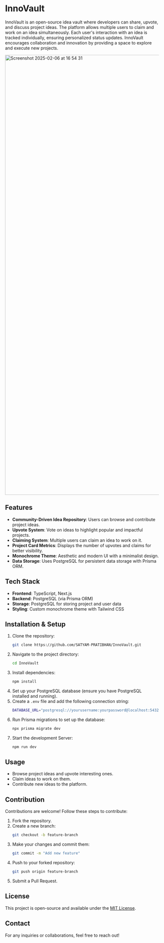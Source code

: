 # InnoVault

InnoVault is an open-source idea vault where developers can share, upvote, and discuss project ideas. The platform allows multiple users to claim and work on an idea simultaneously. Each user's interaction with an idea is tracked individually, ensuring personalized status updates. InnoVault encourages collaboration and innovation by providing a space to explore and execute new projects.

<img width="1440" alt="Screenshot 2025-02-06 at 16 54 31" src="https://github.com/user-attachments/assets/5525b519-7cd5-4654-b245-07cd39a52f0d" />


## Features

- **Community-Driven Idea Repository**: Users can browse and contribute project ideas.
- **Upvote System**: Vote on ideas to highlight popular and impactful projects.
- **Claiming System**: Multiple users can claim an idea to work on it.
- **Project Card Metrics**: Displays the number of upvotes and claims for better visibility.
- **Monochrome Theme**: Aesthetic and modern UI with a minimalist design.
- **Data Storage**: Uses PostgreSQL for persistent data storage with Prisma ORM.

## Tech Stack

- **Frontend**: TypeScript, Next.js
- **Backend**: PostgreSQL (via Prisma ORM)
- **Storage**: PostgreSQL for storing project and user data
- **Styling**: Custom monochrome theme with Tailwind CSS

## Installation & Setup

1. Clone the repository:
   ```sh
   git clone https://github.com/SATYAM-PRATIBHAN/InnoVault.git
   ```
2. Navigate to the project directory:
   ```sh
   cd InnoVault
   ```
3. Install dependencies:
   ```sh
   npm install
   ```
4. Set up your PostgreSQL database (ensure you have PostgreSQL installed and running).
5. Create a `.env` file and add the following connection string:
   ```sh
   DATABASE_URL="postgresql://yourusername:yourpassword@localhost:5432/yourDbName"
   ```
6. Run Prisma migrations to set up the database:
   ```sh
   npx prisma migrate dev
   ```
7. Start the development Server:
   ```sh
   npm run dev
   ```

## Usage

- Browse project ideas and upvote interesting ones.
- Claim ideas to work on them.
- Contribute new ideas to the platform.

## Contribution

Contributions are welcome! Follow these steps to contribute:

1. Fork the repository.
2. Create a new branch:
   ```sh
   git checkout -b feature-branch
   ```
3. Make your changes and commit them:
   ```sh
   git commit -m "Add new feature"
   ```
4. Push to your forked repository:
   ```sh
   git push origin feature-branch
   ```
5. Submit a Pull Request.

## License

This project is open-source and available under the [MIT License](LICENSE).

## Contact

For any inquiries or collaborations, feel free to reach out!
